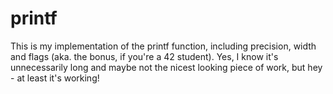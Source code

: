 # printf
This is my implementation of the printf function, including precision, width and flags (aka. the bonus, if you're a 42 student). 
Yes, I know it's unnecessarily long and maybe not the nicest looking piece of work, but hey - at least it's working!
